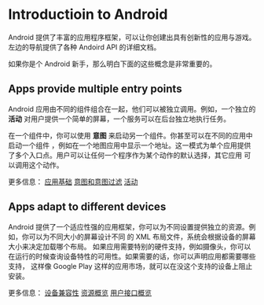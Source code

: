 # Introductioin to Android
Android 提供了丰富的应用程序框架，可以让你创建出具有创新性的应用与游戏。左边的导航提供了各种 Andoird API 的详细文档。

如果你是个 Android 新手，那么明白下面的这些概念是非常重要的。

## Apps provide multiple entry points
Android 应用由不同的组件组合在一起，他们可以被独立调用。例如，一个独立的 **活动** 对用户提供一个简单的屏幕，一个服务可以在后台独立地执行任务。

在一个组件中，你可以使用 **意图** 来启动另一个组件。你甚至可以在不同的应用中启动一个组件 ，例如在一个地图应用中显示一个地址。这一模式为单个应用提供了多个入口点。用户可以让任何一个程序作为某个动作的默认选择，其它应用
可以调用这个动作。

更多信息：
[应用基础]()
[意图和意图过滤]()
[活动]()

## Apps adapt to different devices
Android 提供了一个适应性强的应用框架，你可以为不同设置提供独立的资源。例如，你可以为不同大小的屏幕设计不同 的 XML 布局文件，系统会根据设备的屏幕大小来决定加载哪个布局。
如果应用需要特别的硬件支持，例如摄像头，你可以在运行的时候查询设备特性的可用性。如果需要的话，你可以声明应用都需要哪些支持，
这样像 Google Play 这样的应用市场，就可以在没这个支持的设备上阻止安装。

更多信息：
[设备兼容性]()
[资源概览]()
[用户接口概览]()
